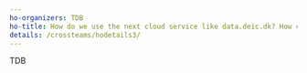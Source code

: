 ```yaml
---
ho-organizers: TDB 
ho-title: How do we use the next cloud service like data.deic.dk? How can you find and deploy a scientific workflow in the cloud? 
details: /crossteams/hodetails3/
---
```


TDB
